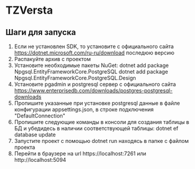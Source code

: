 # TZVersta
## Шаги для запуска
1. Если не установлен SDK, то установите с официального сайта https://dotnet.microsoft.com/ru-ru/download последюю версию
2. Распакуйте архив с проектом
3. Установите необходимые пакеты NuGet: 
 dotnet add package Npgsql.EntityFrameworkCore.PostgreSQL
 dotnet add package Npgsql.EntityFrameworkCore.PostgreSQL.Design
5. Установите pgadmin и postgresql сервер с официального сайта https://www.enterprisedb.com/downloads/postgres-postgresql-downloads 
6. Пропишите указанные при установке postgresql данные в файле конфигурации appsettings.json, в строке подключения "DefaultConnection"
7. Пропишите следующие команды в консоли для создания таблицы в БД и убедидесь в наличии соответствующей таблицы: 
 dotnet ef database update
8. Запустите проект с помощью dotnet run находясь в папке с файлом проекта
9. Перейти в браузере на url https://localhost:7261 или http://localhost:5094
